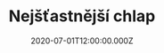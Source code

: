 ---
title: Nejšťastnější chlap
status: Published
date: 2020-07-01T12:00:00.000Z
text: |-
  Shejbni hlavu, kamaráde, tunel před námi,\
  veksle tlučou, píšťaly řvou, zvonce vyzvání,\
  v boudě dobrej mašinfíra není žádnej srab,\
  i v tom dešti sazí jsem ten nejšťastnější chlap,\
  jó, ze všech chlapů nejšťastnější chlap.

  Když z komína vod mašiny letí černej dým,\
  na tom světě jenom jednu věc na tuty vím,\
  na tom světě širokým věc jednu jistou mám,\
  na kolejích chudej hobo není nikdy sám,\
  jé, chudej hobo není nikdy sám.

  R:\
  To znám, to dobře znám, znám, znám,\
  na kolejích nejsem nikdy sám, sám, sám,\
  to znám, to dobře znám, znám, znám,\
  na kolejích nejsem nikdy sám.

  Pod zádama uhlí mám a deku děravou,\
  místo lampy večerní jen hvězdy nad hlavou,\
  navečer jsem do vagónu zalez' jako krab,\
  i v tom dešti sazí jsem ten nejšťastnější chlap,\
  jó, ze všech chlapů nejšťastnější chlap.

  Za zádama Frisco, semafor je zelenej,\
  vlak to žene do tmy jako bejček splašenej,\
  radujte se, občánkové, hoboes jedou k vám,\
  na kolejích chudej hobo není nikdy sám,\
  jó, chudej hobo není nikdy sám.

  R

  Viděl jsem ji u pangejtu vedle dráhy stát,\
  zamával, usmála se, z vagónu jsem spad',\
  jářku: hallo! Sklopí voči, udělá to 'klap',\
  i v tom dešti sazí jsem ten nejšťastnější chlap,\
  jó, ze všech chlapů nejšťastnější chlap.

  Když z komína vod mašiny letí černej dým,\
  na tom světě jenom jednu věc na tuty vím,\
  na tom světě širokým věc jednu jistou mám,\
  na kolejích chudej hobo není nikdy sám,\
  jé, chudej hobo není nikdy sám.

  R
---
